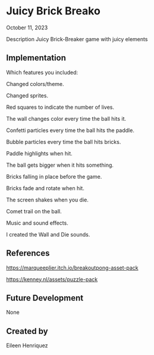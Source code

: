 # Juicy Brick Breako

October 11, 2023

Description
Juicy Brick-Breaker game with juicy elements


## Implementation

Which features you included:

Changed colors/theme.

Changed sprites.

Red squares to indicate the number of lives. 

The wall changes color every time the ball hits it.

Confetti particles every time the ball hits the paddle.

Bubble particles every time the ball hits bricks.

Paddle highlights when hit.

The ball gets bigger when it hits something.

Bricks falling in place before the game.

Bricks fade and rotate when hit.

The screen shakes when you die.

Comet trail on the ball.

Music and sound effects.

I created the Wall and Die sounds. 



## References

https://marqueeplier.itch.io/breakoutpong-asset-pack

https://kenney.nl/assets/puzzle-pack

## Future Development
None

## Created by
Eileen Henriquez
